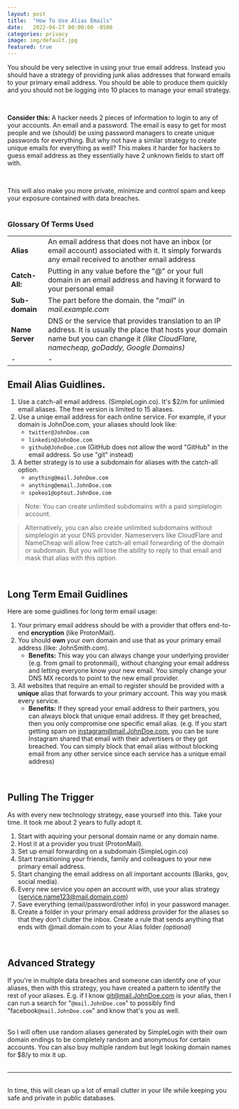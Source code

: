 ```yaml
---
layout: post
title:  "How To Use Alias Emails"
date:   2022-04-27 00:00:00 -0500
categories: privacy
image: img/default.jpg
featured: true
---
```

You should be very selective in using your true email address. Instead you should have a strategy of providing junk alias addresses that forward emails to your primary email address. You should be able to produce them quickly and you should not be logging into 10 places to manage your email strategy.

<br/>

**Consider this:** A hacker needs 2 pieces of information to login to any of your accounts. An email and a password. The email is easy to get for most people and we (should) be using password managers to create unique passwords for everything. But why not have a similar strategy to create unique emails for everything as well? This makes it harder for hackers to guess email address as they essentially have 2 unknown fields to start off with. 

<br/>

This will also make you more private, minimize and control spam and keep your exposure contained with data breaches.  
<br/>

### Glossary Of Terms Used

|   |   |
|---|---|
|**Alias**|An email address that does not have an inbox (or email account) associated with it. It simply forwards any email received to another email address|
|**Catch-All:**|Putting in any value before the "@" or your full domain in an email address and having it forward to your personal email|
|**Sub-domain**|The part before the domain. the "*mail*" in *mail.example.com*|
|**Name Server**|DNS or the service that provides translation to an IP address. It is usually the place that hosts your domain name but you can change it *(like CloudFlare, namecheap, goDaddy, Google Domains)*|
|-|-|

## Email Alias Guidlines.
1. Use a catch-all email address. (SimpleLogin.co). It's $2/m for unlimied email aliases. The free version is limited to 15 aliases.
1. Use a uniqe email address for each online service. For example, if your domain is JohnDoe.com, your aliases should look like:
    - `twitter@JohnDoe.com`
    - `linkedin@JohnDoe.com`
    - `github@JohnDoe.com` (GitHub does not allow the word "GitHub" in the email address. So use "git" instead)
1. A better strategy is to use a subdomain for aliases with the catch-all option.
    - `anything@mail.JohnDoe.com`
    - `anything@email.JohnDoe.com`
    - `spokeo1@optout.JohnDoe.com`

> Note: You can create unlimited subdomains with a paid simplelogin account.

> Alternatively, you can also create unlimited subdomains without simplelogin at your DNS provider. Nameservers like CloudFlare and NameCheap will allow free catch-all email forwarding of the domain or subdomain. But you will lose the ability to reply to that email and mask that alias with this option.

<br/>

## Long Term Email Guidlines

Here are some guidlines for long term email usage:
1. Your primary email address should be with a provider that offers end-to-end **encryption** (like ProtonMail).
1. You should **own** your own domain and use that as your primary email address (like: JohnSmith.com).
    - **Benefits:** This way you can always change your underlying provider (e.g. from gmail to protonmail), without changing your email address and letting everyone know your new email. You simply change your DNS MX records to point to the new email provider.
1. All websites that require an email to register should be provided with a **unique** alias that forwards to your primary account. This way you mask every service.
    - **Benefits:** If they spread your email address to their partners, you can always block that unique email address. If they get breached, then you only compromise one specific email alias. (e.g. If you start getting spam on instagram@mail.JohnDoe.com, you can be sure Instagram shared that email with their advertisers or they got breached. You can simply block that email alias without blocking email from any other service since each service has a unique email address)

<br/>

## Pulling The Trigger

As with every new technology strategy, ease yourself into this. Take your time. It took me about 2 years to fully adopt it.

1. Start with aquiring your personal domain name or any domain name.
1. Host it at a provider you trust (ProtonMail).
1. Set up email forwarding on a subdomain (SimpleLogin.co)
1. Start transitioning your friends, family and colleagues to your new primary email address.
1. Start changing the email address on all important accounts (Banks, gov, social media).
1. Every new service you open an account with, use your alias strategy (service.name123@mail.domain.com)
1. Save everything (email/password/other info) in your password manager.
1. Create a folder in your primary email address provider for the aliases so that they don't clutter the inbox. Create a rule that sends anything that ends with @mail.domain.com to your Alias folder *(optional)*  
<br/>

## Advanced Strategy
If you're in multiple data breaches and someone can identify one of your aliases, then with this strategy, you have created a pattern to identify the rest of your aliases. E.g. if I know git@mail.JohnDoe.com is your alias, then I can run a search for "`@mail.JohnDoe.com`" to possibly find "facebook`@mail.JohnDoe.com`" and know that's you as well.  
<br/>

So I will often use random aliases generated by SimpleLogin with their own domain endings to be completely random and anonymous for certain accounts. You can also buy multiple random but legit looking domain names for $8/y to mix it up.  
<br/>

---
<br/>
In time, this will clean up a lot of email clutter in your life while keeping you safe and private in public databases.